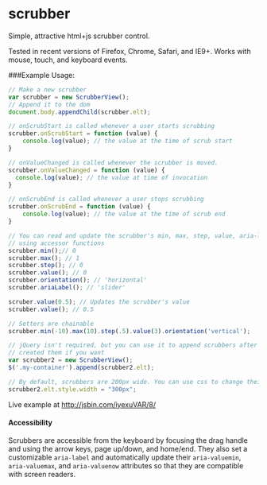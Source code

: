 scrubber
========

Simple, attractive html+js scrubber control.

Tested in recent versions of Firefox, Chrome, Safari, and IE9+. Works with mouse, touch, and keyboard events.

###Example Usage:
```javascript
// Make a new scrubber
var scrubber = new ScrubberView();
// Append it to the dom
document.body.appendChild(scrubber.elt);

// onScrubStart is called whenever a user starts scrubbing
scrubber.onScrubStart = function (value) {
    console.log(value); // the value at the time of scrub start
}

// onValueChanged is called whenever the scrubber is moved.
scrubber.onValueChanged = function (value) {
  console.log(value); // the value at time of invocation
}

// onScrubEnd is called whenever a user stops scrubbing
scrubber.onScrubEnd = function (value) {
    console.log(value); // the value at the time of scrub end
}

// You can read and update the scrubber's min, max, step, value, aria-label and orientation
// using accessor functions
scrubber.min();// 0
scrubber.max(); // 1
scrubber.step(); // 0
scrubber.value(); // 0
scrubber.orientation(); // 'horizontal'
scrubber.ariaLabel(); // 'slider'

scruber.value(0.5); // Updates the scrubber's value
scrubber.value(); // 0.5

// Setters are chainable
scrubber.min(-10).max(10).step(.5).value(3).orientation('vertical');

// jQuery isn't required, but you can use it to append scrubbers after you've
// created them if you want
var scrubber2 = new ScrubberView();
$('.my-container').append(scrubber2.elt);

// By default, scrubbers are 200px wide. You can use css to change their size
scrubber2.elt.style.width = "300px";
```

Live example at http://jsbin.com/iyexuVAR/8/

#### Accessibility
Scrubbers are accessible from the keyboard by focusing the drag handle and using the arrow keys, page up/down, and home/end. They also set a customizable `aria-label` and automatically update their `aria-valuemin`, `aria-valuemax`, and `aria-valuenow` attributes so that they are compatible with screen readers.

